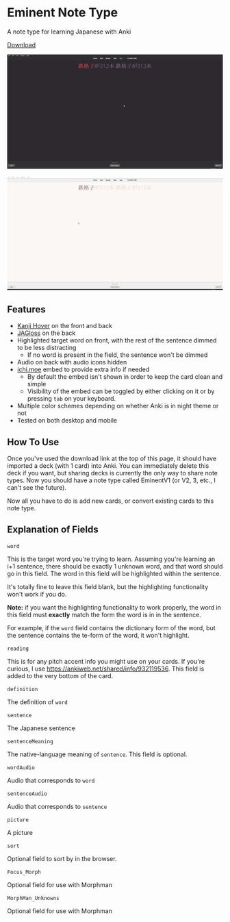 # Eminent Note Type

A note type for learning Japanese with Anki

[Download](https://mega.nz/folder/3ENBFSwJ#OxUmvGmoY6J46Dn_YFhIMQ)

![](images\notetype\demo.gif)

![](images\notetype\demo2.gif)



## Features

* [Kanji Hover](/kanjihover.html) on the front and back
* [JAGloss](jagloss.html) on the back
* Highlighted target word on front, with the rest of the sentence dimmed to be less distracting
  * If no word is present in the field, the sentence won't be dimmed
* Audio on back with audio icons hidden
* [ichi.moe](https://ichi.moe/) embed to provide extra info if needed
  * By default the embed isn't shown in order to keep the card clean and simple
  * Visibility of the embed can be toggled by either clicking on it or by pressing `tab` on your keyboard.
* Multiple color schemes depending on whether Anki is in night theme or not
* Tested on both desktop and mobile



## How To Use

Once you've used the download link at the top of this page, it should have imported a deck (with 1 card) into Anki. You can immediately delete this deck if you want, but sharing decks is currently the only way to share note types. Now you should have a note type called EminentV1 (or V2, 3, etc., I can't see the future). 

Now all you have to do is add new cards, or convert existing cards to this note type.



## Explanation of Fields

```
word
```

This is the target word you're trying to learn. Assuming you're learning an i+1 sentence, there should be exactly 1 unknown word, and that word should go in this field. The word in this field will be highlighted within the sentence. 

It's totally fine to leave this field blank, but the highlighting functionality won't work if you do.

**Note:** if you want the highlighting functionality to work properly, the word in this field must **exactly** match the form the word is in in the sentence. 

For example, if the `word` field contains the dictionary form of the word, but the sentence contains the te-form of the word, it won't highlight.

```
reading
```

This is for any pitch accent info you might use on your cards. If you're curious, I use https://ankiweb.net/shared/info/932119536. This field is added to the very bottom of the card.

```
definition
```

The definition of `word`

```
sentence
```

The Japanese sentence

```
sentenceMeaning
```

The native-language meaning of `sentence`. This field is optional.

```
wordAudio
```

Audio that corresponds to `word`

```
sentenceAudio
```

Audio that corresponds to `sentence`

```
picture
```

A picture

```
sort
```

Optional field to sort by in the browser.

```
Focus_Morph
```

Optional field for use with Morphman

```
MorphMan_Unknowns
```

Optional field for use with Morphman

